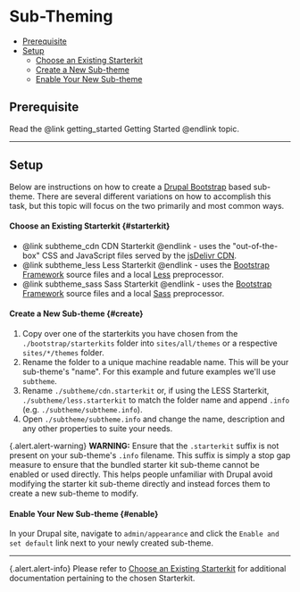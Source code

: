 <!-- @file Instructions on how to sub-theme the Drupal Bootstrap base theme. -->
<!-- @defgroup -->
# Sub-Theming

- [Prerequisite](#prerequisite)
- [Setup](#setup)
  - [Choose an Existing Starterkit](#starterkit)
  - [Create a New Sub-theme](#create)
  - [Enable Your New Sub-theme](#enable)

## Prerequisite
Read the @link getting_started Getting Started @endlink topic.

---

## Setup
Below are instructions on how to create a [Drupal Bootstrap] based sub-theme.
There are several different variations on how to accomplish this task, but this
topic will focus on the two primarily and most common ways.

#### Choose an Existing Starterkit {#starterkit}

- @link subtheme_cdn CDN Starterkit @endlink - uses the "out-of-the-box"
  CSS and JavaScript files served by the [jsDelivr CDN].
- @link subtheme_less Less Starterkit @endlink - uses the [Bootstrap Framework]
  source files and a local [Less] preprocessor.
- @link subtheme_sass Sass Starterkit @endlink - uses the [Bootstrap Framework]
  source files and a local [Sass] preprocessor.

#### Create a New Sub-theme {#create}

1. Copy over one of the starterkits you have chosen from the
   `./bootstrap/starterkits` folder into `sites/all/themes` or a respective
   `sites/*/themes` folder.
2. Rename the folder to a unique machine readable name. This will be your
   sub-theme's "name". For this example and future examples we'll use
   `subtheme`.
3. Rename `./subtheme/cdn.starterkit` or, if using the LESS Starterkit,
   `./subtheme/less.starterkit` to match the folder name and append `.info`
   (e.g. `./subtheme/subtheme.info`).
4. Open `./subtheme/subtheme.info` and change the name, description and any
   other properties to suite your needs.

{.alert.alert-warning} **WARNING:** Ensure that the `.starterkit` suffix is
not present on your sub-theme's `.info` filename. This suffix is simply a stop
gap measure to ensure that the bundled starter kit sub-theme cannot be enabled
or used directly. This helps people unfamiliar with Drupal avoid modifying the
starter kit sub-theme directly and instead forces them to create a new sub-theme
to modify.

#### Enable Your New Sub-theme {#enable}
In your Drupal site, navigate to `admin/appearance` and click the `Enable and
set default` link next to your newly created sub-theme.

---

{.alert.alert-info} Please refer to [Choose an Existing Starterkit](#starterkit)
for additional documentation pertaining to the chosen Starterkit.

[Drupal Bootstrap]: https://www.drupal.org/project/bootstrap
[Bootstrap Framework]: https://getbootstrap.com/docs/3.4/
[jsDelivr CDN]: https://www.jsdelivr.com
[Less]: http://lesscss.org
[Sass]: http://sass-lang.com
